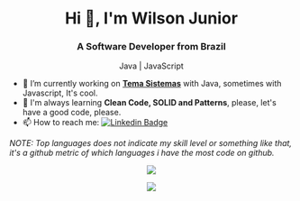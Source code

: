 <h1 align="center">Hi 👋, I'm Wilson Junior</h1>
<h3 align="center">A Software Developer from Brazil</h3>

<p align="center">
  Java | JavaScript
</p>


- 🔭 I’m currently working on **[Tema Sistemas](https://www.temasistemas.com.br/)** with Java, sometimes with Javascript, It's cool.
- 📝 I'm always learning **Clean Code, SOLID and Patterns**, please, let's have a good code, please.
- 📫 How to reach me:
[![Linkedin Badge](https://img.shields.io/badge/-LinkedIn-blue?style=flat-square&logo=Linkedin&logoColor=white&link=https://www.linkedin.com/in/wilsonjunior-dev/)](https://www.linkedin.com/in/wilsonjunior-dev/)

*NOTE: Top languages does not indicate my skill level or something like that, it's a github metric of which languages i have the most code on github.*

<p align="center">
<img align='center' src="https://github-readme-stats.vercel.app/api?username=wilsonjuniordev&show_icons=true&hide=issues&count_private=true&include_all_commits=true&theme=algolia">
</p>
                                                                                                                                       </p>
<p align="center">
<a href="https://github.com/wilsonjuniordev/github-readme-stats">
  <!-- Change the `github-readme-stats.anuraghazra1.vercel.app` to `github-readme-stats.vercel.app`  -->
  <img align="center" src="https://github-readme-stats.vercel.app/api/top-langs/?username=wilsonjuniordev&langs_count=8&&hide=html,css&layout=compact&theme=algolia" />
</a>
